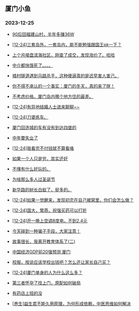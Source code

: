 ## 厦门小鱼 
### 2023-12-25

+ [90后回福建山村，半年多赚36W](http://bbs.xmfish.com/read-htm-tid-18125335.html)

+ [[12-24]三套岛外，一套岛内，能不能勉强跟国王pk一下？](http://bbs.xmfish.com/read-htm-tid-18125311.html)

+ [上个月接盘滨海社区，刚查了成交，发现涨价了。哈哈](http://bbs.xmfish.com/read-htm-tid-18125402.html)

+ [中介都快饿死了。。。。](http://bbs.xmfish.com/read-htm-tid-18125405.html)

+ [梧村隧道遇到马路杀手，这种傻逼真的是迟早害人害己。](http://bbs.xmfish.com/read-htm-tid-18125320.html)

+ [你不得不承认的一个事实：厦门的冬天，真的来了呀！](http://bbs.xmfish.com/read-htm-tid-18125436.html)

+ [不考虑价格，厦门岛内哪个地方住的最差。](http://bbs.xmfish.com/read-htm-tid-18125370.html)

+ [[12-24]有异地结婚人士进来聊聊~~](http://bbs.xmfish.com/read-htm-tid-18125397.html)

+ [[12-24]刀婆练车。](http://bbs.xmfish.com/read-htm-tid-18125448.html)

+ [厦门回连城的车有没有到达四堡的](http://bbs.xmfish.com/read-htm-tid-18125285.html)

+ [中年要失业了](http://bbs.xmfish.com/read-htm-tid-18125484.html)

+ [[12-24]我看完不付钱就不算看咯](http://bbs.xmfish.com/read-htm-tid-18125376.html)

+ [如果一个人只是穷，其实还好](http://bbs.xmfish.com/read-htm-tid-18125331.html)

+ [不懂有什么好玩的。](http://bbs.xmfish.com/read-htm-tid-18125520.html)

+ [为啥那么多人过圣诞节](http://bbs.xmfish.com/read-htm-tid-18125589.html)

+ [新华路的树长白蚁了，挺多的。](http://bbs.xmfish.com/read-htm-tid-18125536.html)

+ [[12-24]如果一觉醒来，发现初恋在自己被窝里，你们会怎么做？](http://bbs.xmfish.com/read-htm-tid-18125427.html)

+ [[12-24]国大，鹭燕，祝强买药可以打折](http://bbs.xmfish.com/read-htm-tid-18125468.html)

+ [[12-24]开一晚上空调8度电，不到2.4元](http://bbs.xmfish.com/read-htm-tid-18125628.html)

+ [今天碰到一种骗子手段，大家注意！](http://bbs.xmfish.com/read-htm-tid-18125445.html)

+ [故事很长，我离开教育体系了(二)](http://bbs.xmfish.com/read-htm-tid-18125611.html)

+ [中国经济GDP前20强预测 厦门](http://bbs.xmfish.com/read-htm-tid-18125550.html)

+ [校服，按说应该学校出钱吧？怎么还让家长自己买？](http://bbs.xmfish.com/read-htm-tid-18125684.html)

+ [[12-24]厦门单身的人为什么这么多？](http://bbs.xmfish.com/read-htm-tid-18125552.html)

+ [第三者怀孕了找上门，原配如何破局](http://bbs.xmfish.com/read-htm-tid-18125606.html)

+ [有药店上班的没](http://bbs.xmfish.com/read-htm-tid-18125547.html)

+ [[养生]益生君不能久用原理，为何形成依赖，中医思维如何解决](http://bbs.xmfish.com/read-htm-tid-18125493.html)

